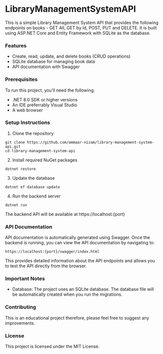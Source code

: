# LibraryManagementSystemAPI

This is a simple Library Management System API that provides the following endpoints on books - GET All, GET by Id, POST, PUT and DELETE. It is built using ASP.NET Core and Entity Framework with SQLite as the database.

### Features

- Create, read, update, and delete books (CRUD operations)
- SQLite database for managing book data
- API documentation with Swagger

### Prerequisites

To run this project, you'll need the following:

- .NET 8.0 SDK or higher versions
- An IDE preferrably Visual Studio
- A web browser

### Setup Instructions

1. Clone the repository
     
``` git
git clone https://github.com/ammaar-nizam/library-management-system-api.git
cd library-management-system-api
```

2. Install required NuGet packages

``` dotnet
dotnet restore
```

3. Update the database

``` dotnet
dotnet ef database update
```

4. Run the backend server

``` dotnet
dotnet run
```

The backend API will be available at https://localhost:{port}

### API Documentation

API documentation is automatically generated using Swagger. Once the backend is running, you can view the API documentation by navigating to:

```
https://localhost:{port}/swagger/index.html
```

This provides detailed information about the API endpoints and allows you to test the API directly from the browser.

### Important Notes

- Database: The project uses an SQLite database. The database file will be automatically created when you run the migrations.

### Contributing

This is an educational project therefore, please feel free to suggest any improvements.

### License

This project is licensed under the MIT License.
